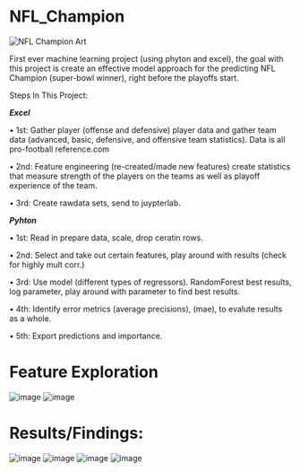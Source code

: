 # NFL_Champion
![NFL Champion Art](https://github.com/allenjake440/NFL_Champion/assets/134075534/de2b425f-9bee-4a8d-9344-651ba63e1c19)

First ever machine learning project (using phyton and excel), the goal with this project is create an effective model approach for the predicting NFL Champion (super-bowl winner), right before the playoffs start. 

Steps In This Project:

**_Excel_**

•	1st: Gather player (offense and defensive) player data and gather team data (advanced, basic, defensive, and offensive team statistics). Data is all pro-football reference.com

•	2nd: Feature engineering (re-created/made new features) create statistics that measure strength of the players on the teams as well as playoff experience of the team.

•	3rd: Create rawdata sets, send to juypterlab.


**_Pyhton_**

•	1st: Read in prepare data, scale, drop ceratin rows.

•	2nd: Select and take out certain features, play around with results (check for highly mult corr.)

•	3rd: Use model (different types of regressors). RandomForest best results, log parameter, play around with parameter to find best results.

•	4th: Identify error metrics (average precisions), (mae), to evalute results as a whole.

•	5th: Export predictions and importance.

# Feature Exploration
![image](https://github.com/allenjake440/NFL_Champion/assets/134075534/8090fb0a-5482-43b2-a9d5-311156261fb1)
![image](https://github.com/allenjake440/NFL_Champion/assets/134075534/f320bd0e-c85c-4813-bd3d-122fbfc0fe91)

# Results/Findings:
![image](https://github.com/allenjake440/NFL_Champion/assets/134075534/1a0a05e9-a3f5-4480-b6a3-d30bb8a0c84b)
![image](https://github.com/allenjake440/NFL_Champion/assets/134075534/421d2ea6-098e-4949-98ed-e06c21b6d6ab)
![image](https://github.com/allenjake440/NFL_Champion/assets/134075534/ce457ad5-74e6-4981-bd8c-a07ff6db75dd)
![image](https://github.com/allenjake440/NFL_Champion/assets/134075534/8db4fc19-3b63-421a-aa3f-d61b42776f10)
